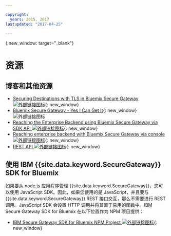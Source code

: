 ```yaml
---

copyright:
  years: 2015, 2017
lastupdated: "2017-04-25"

---
```

{:new_window: target="_blank"}

# 资源

## 博客和其他资源

- [Securing Destinations with TLS in Bluemix Secure Gateway ![外部链接图标](../../icons/launch-glyph.svg "外部链接图标")](https://developer.ibm.com/bluemix/2015/04/17/securing-destinations-tls-bluemix-secure-gateway/){: new_window}
- [Bluemix Secure Gateway - Yes I Can Get It](https://developer.ibm.com/bluemix/2015/03/27/bluemix-secure-gateway-yes-can-get/){: new_window} ![外部链接图标](../../icons/launch-glyph.svg "外部链接图标")
- [Reaching the Enterprise Backend using Bluemix Secure Gateway via SDK API ![外部链接图标](../../icons/launch-glyph.svg "外部链接图标")](https://developer.ibm.com/bluemix/2015/04/07/reaching-enterprise-backend-bluemix-secure-gateway-via-sdk-api/){: new_window}
- [Reaching enterprise backend with Bluemix Secure Gateway via console ![外部链接图标](../../icons/launch-glyph.svg "外部链接图标")](https://developer.ibm.com/bluemix/2015/04/01/reaching-enterprise-backend-bluemix-secure-gateway/){: new_window}
- [REST API ![外部链接图标](../../icons/launch-glyph.svg "外部链接图标")](https://new-console.ng.bluemix.net/apidocs/25){: new_window}

## 使用 IBM {{site.data.keyword.SecureGateway}} SDK for Bluemix
如果要从 node.js 应用程序管理 {{site.data.keyword.SecureGateway}}，您可以使用 JavaScript SDK。因此，如果您使用的是 JavaScript，并且要与 {{site.data.keyword.SecureGateway}} REST 接口交互，那么不需要进行 REST 调用。JavaScript SDK 会设置 HTTP 调用并将其置于易用的函数中。IBM Secure Gateway SDK for Bluemix 在以下位置作为 NPM 项目提供：

- [IBM Secure Gateway SDK for Bluemix NPM Project ![外部链接图标](../../icons/launch-glyph.svg "外部链接图标")](https://www.npmjs.com/package/bluemix-secure-gateway){: new_window}
